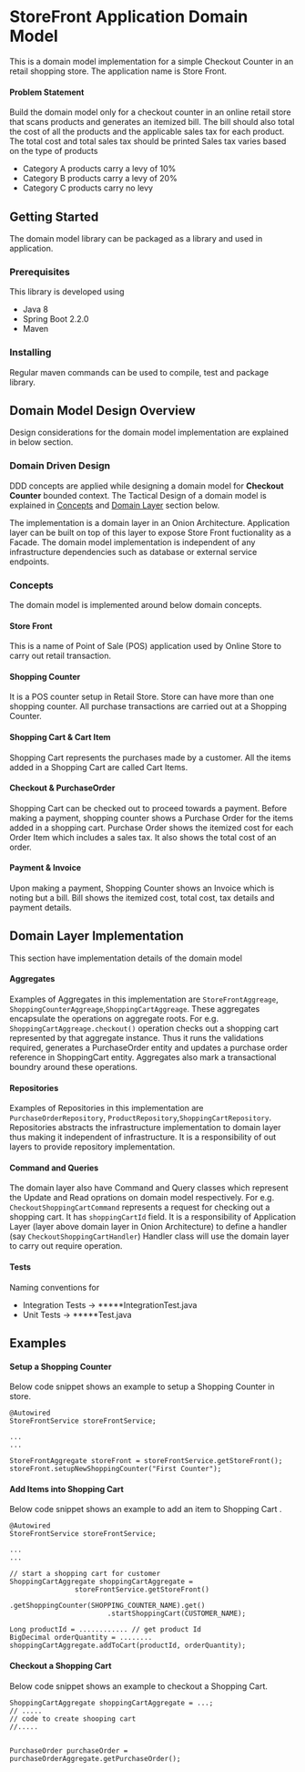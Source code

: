 # StoreFront Application Domain Model

This is a domain model implementation for a simple Checkout Counter in an retail shopping store. The application name is Store Front.

#### Problem Statement
Build the domain model only for a checkout counter in an online retail store that scans products and
generates an itemized bill.
The bill should also total the cost of all the products and the applicable sales tax for each product.
The total cost and total sales tax should be printed
Sales tax varies based on the type of products
- Category A products carry a levy of 10%
- Category B products carry a levy of 20%
- Category C products carry no levy
## Getting Started

The domain model library can be packaged as a library and used in application.

### Prerequisites

This library is developed using
* Java 8
* Spring Boot 2.2.0
* Maven


### Installing

Regular maven commands can be used to compile, test and package library.

## Domain Model Design Overview

Design considerations for the domain model implementation are explained in below section.

### Domain Driven Design

DDD concepts are applied while designing a domain model for **Checkout Counter** bounded context. 
The Tactical Design of a domain model is explained in [Concepts](#Concepts) and [Domain Layer](#Domain-Layer) section below.

The implementation is a domain layer in an Onion Architecture. 
Application layer can be built on top of this layer to expose Store Front fuctionality as a Facade.
The domain model implementation is independent of any infrastructure dependencies such as database or external service endpoints.



### Concepts

The domain model is implemented around below domain concepts.

#### Store Front
This is a name of Point of Sale (POS) application used by Online Store to carry out retail transaction.

#### Shopping Counter
It is a POS counter setup in Retail Store. Store can have more than one shopping counter. 
All purchase transactions are carried out at a Shopping Counter. 

#### Shopping Cart & Cart Item
Shopping Cart represents the purchases made by a customer. 
All the items added in a Shopping Cart are called Cart Items.  

#### Checkout & PurchaseOrder
Shopping Cart can be checked out to proceed towards a payment. 
Before making a payment, shopping counter shows a Purchase Order for the items added in a shopping cart. 
Purchase Order shows the itemized cost for each Order Item which includes a sales tax. 
It also shows the total cost of an order.

#### Payment & Invoice
Upon making a payment, Shopping Counter shows an Invoice which is noting but a bill. 
Bill shows the itemized cost, total cost, tax details and payment details.

## Domain Layer Implementation

This section have implementation details of the domain model

#### Aggregates
Examples of Aggregates in this implementation are ```StoreFrontAggreage```,  ```ShoppingCounterAggreage```,```ShoppingCartAggreage```.
These aggregates encapsulate the operations on aggregate roots. For e.g. ```ShoppingCartAggreage.checkout()``` operation checks out a shopping cart represented by that aggregate instance.
Thus it runs the validations required, generates a PurchaseOrder entity and updates a purchase order reference in ShoppingCart entity.
Aggregates also mark a transactional boundry around these operations.

#### Repositories
Examples of Repositories in this implementation are ```PurchaseOrderRepository```,  ```ProductRepository```,```ShoppingCartRepository```.
Repositories abstracts the infrastructure implementation to domain layer thus making it independent of infrastructure. It is a responsibility of out layers to provide repository implementation.

#### Command and Queries
The domain layer also have Command and Query classes which represent the Update and Read oprations on domain model respectively.
For e.g. ```CheckoutShoppingCartCommand``` represents a request for checking out a shopping cart. It has ```shoppingCartId``` field.
It is a responsibility of Application Layer (layer above domain layer in Onion Architecture) to define a handler (say ```CheckoutShoppingCartHandler```)  Handler class will use the domain layer to carry out require operation.

#### Tests
Naming conventions for 

* Integration Tests ->  *****IntegrationTest.java 
* Unit Tests -> *****Test.java 


## Examples

#### Setup a Shopping Counter

Below code snippet shows an example to setup a Shopping Counter in store.
```
@Autowired
StoreFrontService storeFrontService;

...
...
    
StoreFrontAggregate storeFront = storeFrontService.getStoreFront();
storeFront.setupNewShoppingCounter("First Counter");

```

#### Add Items into Shopping Cart

Below code snippet shows an example to add an item to Shopping Cart .
```
@Autowired
StoreFrontService storeFrontService;

...
...

// start a shopping cart for customer
ShoppingCartAggregate shoppingCartAggregate =
                storeFrontService.getStoreFront()
                        .getShoppingCounter(SHOPPING_COUNTER_NAME).get()
                        .startShoppingCart(CUSTOMER_NAME);
                        
Long productId = ............ // get product Id
BigDecimal orderQuantity = ........
shoppingCartAggregate.addToCart(productId, orderQuantity);

```

#### Checkout a Shopping Cart

Below code snippet shows an example to checkout a Shopping Cart.
```
ShoppingCartAggregate shoppingCartAggregate = ...;
// .....
// code to create shooping cart
//..... 


PurchaseOrder purchaseOrder = purchaseOrderAggregate.getPurchaseOrder();

```